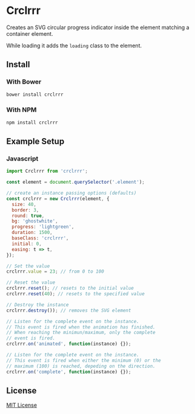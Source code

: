 Crclrrr
=======

Creates an SVG circular progress indicator inside the element matching a container element.

While loading it adds the `loading` class to the element.

Install
-------

### With Bower

```bash
bower install crclrrr
```

### With NPM

```bash
npm install crclrrr
```

Example Setup
-------------

### Javascript

```javascript
import Crclrrr from 'crclrrr';

const element = document.querySelector('.element');

// create an instance passing options (defaults)
const crclrrr = new Crclrrr(element, {
  size: 40,
  border: 3,
  round: true,
  bg: 'ghostwhite',
  progress: 'lightgreen',
  duration: 1500,
  baseClass: 'crclrrr',
  initial: 0,
  easing: t => t,
});

// Set the value
crclrrr.value = 23; // from 0 to 100

// Reset the value
crclrrr.reset(); // resets to the initial value
crclrrr.reset(40); // resets to the specified value

// Destroy the instance
crclrrr.destroy()); // removes the SVG element

// Listen for the complete event on the instance.
// This event is fired when the animation has finished.
// When reaching the minimun/maximum, only the complete
// event is fired.
crclrrr.on('animated', function(instance) {});

// Listen for the complete event on the instance.
// This event is fired when either the minimum (0) or the
// maximum (100) is reached, depeding on the direction.
crclrrr.on('complete', function(instance) {});

```

License
-------

[MIT License](LICENSE)
